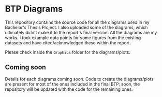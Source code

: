 # BTP Diagrams

This repository contains the source code for all the diagrams used in my Bachelor's Thesis Project.
I also uploaded some of the diagrams, which ultimately didn't make it to the report's final version.
All the diagrams are my works. I took example data points for some figures from the existing datasets and have cited/acknowledged these within the report.

Please check inside the `Graphics` folder for the diagrams/plots.

## Coming soon
Details for each diagrams coming soon. Code to create the diagrams/plots are present for most of the ones included in the final BTP; soon, the repository will be updated with the code for the remaining ones.


